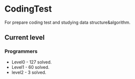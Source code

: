 # CodingTest

For prepare coding test and studying data structure&algorithm.

## Current level

### Programmers

- Level0 - 127 solved.
- Level1 - 60 solved.
- level2 - 3 solved.
